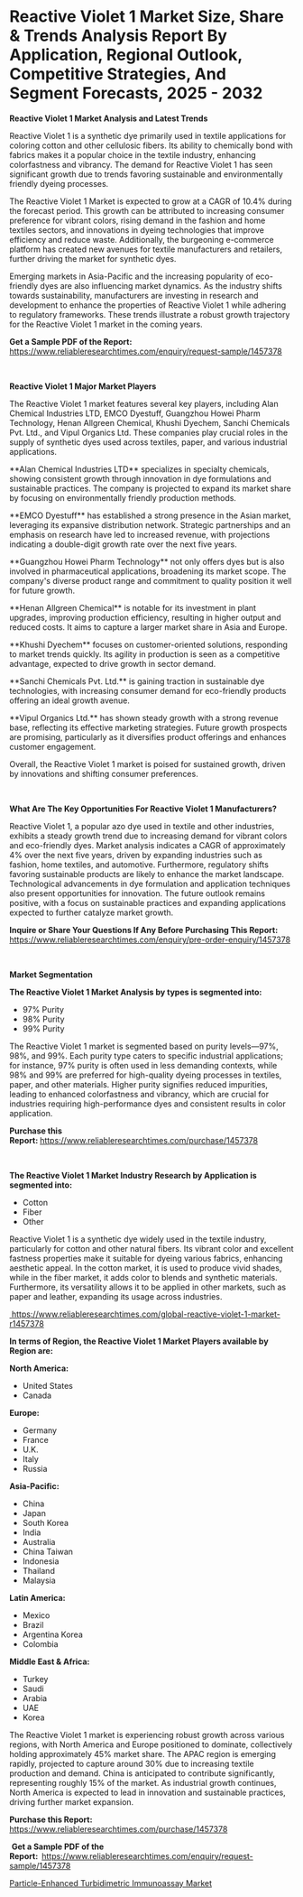 <p><h1>Reactive Violet 1 Market Size, Share & Trends Analysis Report By Application, Regional Outlook, Competitive Strategies, And Segment Forecasts, 2025 - 2032</h1></p><p><strong>Reactive Violet 1 Market Analysis and Latest Trends</strong></p>
<p><p>Reactive Violet 1 is a synthetic dye primarily used in textile applications for coloring cotton and other cellulosic fibers. Its ability to chemically bond with fabrics makes it a popular choice in the textile industry, enhancing colorfastness and vibrancy. The demand for Reactive Violet 1 has seen significant growth due to trends favoring sustainable and environmentally friendly dyeing processes.</p><p>The Reactive Violet 1 Market is expected to grow at a CAGR of 10.4% during the forecast period. This growth can be attributed to increasing consumer preference for vibrant colors, rising demand in the fashion and home textiles sectors, and innovations in dyeing technologies that improve efficiency and reduce waste. Additionally, the burgeoning e-commerce platform has created new avenues for textile manufacturers and retailers, further driving the market for synthetic dyes.</p><p>Emerging markets in Asia-Pacific and the increasing popularity of eco-friendly dyes are also influencing market dynamics. As the industry shifts towards sustainability, manufacturers are investing in research and development to enhance the properties of Reactive Violet 1 while adhering to regulatory frameworks. These trends illustrate a robust growth trajectory for the Reactive Violet 1 market in the coming years.</p></p>
<p><strong>Get a Sample PDF of the Report:&nbsp;</strong> <a href="https://www.reliableresearchtimes.com/enquiry/request-sample/1457378?utm_campaign=2326&utm_medium=2&utm_source=Github&utm_content=ia&utm_term=30032025&utm_id=reactive-violet-1">https://www.reliableresearchtimes.com/enquiry/request-sample/1457378</a></p>
<p>&nbsp;</p>
<p><strong>Reactive Violet 1 Major Market Players</strong></p>
<p><p>The Reactive Violet 1 market features several key players, including Alan Chemical Industries LTD, EMCO Dyestuff, Guangzhou Howei Pharm Technology, Henan Allgreen Chemical, Khushi Dyechem, Sanchi Chemicals Pvt. Ltd., and Vipul Organics Ltd. These companies play crucial roles in the supply of synthetic dyes used across textiles, paper, and various industrial applications.</p><p>**Alan Chemical Industries LTD** specializes in specialty chemicals, showing consistent growth through innovation in dye formulations and sustainable practices. The company is projected to expand its market share by focusing on environmentally friendly production methods.</p><p>**EMCO Dyestuff** has established a strong presence in the Asian market, leveraging its expansive distribution network. Strategic partnerships and an emphasis on research have led to increased revenue, with projections indicating a double-digit growth rate over the next five years.</p><p>**Guangzhou Howei Pharm Technology** not only offers dyes but is also involved in pharmaceutical applications, broadening its market scope. The company's diverse product range and commitment to quality position it well for future growth.</p><p>**Henan Allgreen Chemical** is notable for its investment in plant upgrades, improving production efficiency, resulting in higher output and reduced costs. It aims to capture a larger market share in Asia and Europe.</p><p>**Khushi Dyechem** focuses on customer-oriented solutions, responding to market trends quickly. Its agility in production is seen as a competitive advantage, expected to drive growth in sector demand.</p><p>**Sanchi Chemicals Pvt. Ltd.** is gaining traction in sustainable dye technologies, with increasing consumer demand for eco-friendly products offering an ideal growth avenue.</p><p>**Vipul Organics Ltd.** has shown steady growth with a strong revenue base, reflecting its effective marketing strategies. Future growth prospects are promising, particularly as it diversifies product offerings and enhances customer engagement.</p><p>Overall, the Reactive Violet 1 market is poised for sustained growth, driven by innovations and shifting consumer preferences.</p></p>
<p>&nbsp;</p>
<p><strong>What Are The Key Opportunities For Reactive Violet 1 Manufacturers?</strong></p>
<p><p>Reactive Violet 1, a popular azo dye used in textile and other industries, exhibits a steady growth trend due to increasing demand for vibrant colors and eco-friendly dyes. Market analysis indicates a CAGR of approximately 4% over the next five years, driven by expanding industries such as fashion, home textiles, and automotive. Furthermore, regulatory shifts favoring sustainable products are likely to enhance the market landscape. Technological advancements in dye formulation and application techniques also present opportunities for innovation. The future outlook remains positive, with a focus on sustainable practices and expanding applications expected to further catalyze market growth.</p></p>
<p><strong>Inquire or Share Your Questions If Any Before Purchasing This Report:</strong> <a href="https://www.reliableresearchtimes.com/enquiry/pre-order-enquiry/1457378?utm_campaign=2326&utm_medium=2&utm_source=Github&utm_content=ia&utm_term=30032025&utm_id=reactive-violet-1">https://www.reliableresearchtimes.com/enquiry/pre-order-enquiry/1457378</a></p>
<p>&nbsp;</p>
<p><strong>Market Segmentation</strong></p>
<p><strong>The Reactive Violet 1 Market Analysis by types is segmented into:</strong></p>
<p><ul><li>97% Purity</li><li>98% Purity</li><li>99% Purity</li></ul></p>
<p><p>The Reactive Violet 1 market is segmented based on purity levels—97%, 98%, and 99%. Each purity type caters to specific industrial applications; for instance, 97% purity is often used in less demanding contexts, while 98% and 99% are preferred for high-quality dyeing processes in textiles, paper, and other materials. Higher purity signifies reduced impurities, leading to enhanced colorfastness and vibrancy, which are crucial for industries requiring high-performance dyes and consistent results in color application.</p></p>
<p><strong>Purchase this Report:&nbsp;</strong><a href="https://www.reliableresearchtimes.com/purchase/1457378?utm_campaign=2326&utm_medium=2&utm_source=Github&utm_content=ia&utm_term=30032025&utm_id=reactive-violet-1">https://www.reliableresearchtimes.com/purchase/1457378</a></p>
<p>&nbsp;</p>
<p><strong>The Reactive Violet 1 Market Industry Research by Application is segmented into:</strong></p>
<p><ul><li>Cotton</li><li>Fiber</li><li>Other</li></ul></p>
<p><p>Reactive Violet 1 is a synthetic dye widely used in the textile industry, particularly for cotton and other natural fibers. Its vibrant color and excellent fastness properties make it suitable for dyeing various fabrics, enhancing aesthetic appeal. In the cotton market, it is used to produce vivid shades, while in the fiber market, it adds color to blends and synthetic materials. Furthermore, its versatility allows it to be applied in other markets, such as paper and leather, expanding its usage across industries.</p></p>
<p><a href="https://www.reliableresearchtimes.com/global-reactive-violet-1-market-r1457378?utm_campaign=2326&utm_medium=2&utm_source=Github&utm_content=ia&utm_term=30032025&utm_id=reactive-violet-1">&nbsp;https://www.reliableresearchtimes.com/global-reactive-violet-1-market-r1457378</a></p>
<p><strong>In terms of Region, the Reactive Violet 1 Market Players available by Region are:</strong></p>
<p>
    <p> <strong> North America: </strong>
        <ul>
            <li>United States</li>
            <li>Canada</li>
        </ul>
        </p> 
    <p> <strong> Europe: </strong>
        <ul>
            <li>Germany</li>
            <li>France</li>
            <li>U.K.</li>
            <li>Italy</li>
            <li>Russia</li>
        </ul>
        </p> 
    <p> <strong> Asia-Pacific: </strong>
        <ul>
            <li>China</li>
            <li>Japan</li>
            <li>South Korea</li>
            <li>India</li>
            <li>Australia</li>
            <li>China Taiwan</li>
            <li>Indonesia</li>
            <li>Thailand</li>
            <li>Malaysia</li>
        </ul>
        </p> 
    <p> <strong> Latin America: </strong>
        <ul>
            <li>Mexico</li>
            <li>Brazil</li>
            <li>Argentina Korea</li>
            <li>Colombia</li>
        </ul>
        </p> 
    <p> <strong> Middle East & Africa: </strong>
        <ul>
            <li>Turkey</li>
            <li>Saudi</li>
            <li>Arabia</li>
            <li>UAE</li>
            <li>Korea</li>
        </ul>
    </p>
    </p>
<p><p>The Reactive Violet 1 market is experiencing robust growth across various regions, with North America and Europe positioned to dominate, collectively holding approximately 45% market share. The APAC region is emerging rapidly, projected to capture around 30% due to increasing textile production and demand. China is anticipated to contribute significantly, representing roughly 15% of the market. As industrial growth continues, North America is expected to lead in innovation and sustainable practices, driving further market expansion.</p></p>
<p><strong>Purchase this Report: </strong><a href="https://www.reliableresearchtimes.com/purchase/1457378?utm_campaign=2326&utm_medium=2&utm_source=Github&utm_content=ia&utm_term=30032025&utm_id=reactive-violet-1">https://www.reliableresearchtimes.com/purchase/1457378</a></p>
<p>&nbsp;<strong>Get a Sample PDF of the Report:&nbsp;&nbsp;</strong><a href="https://www.reliableresearchtimes.com/enquiry/request-sample/1457378?utm_campaign=2326&utm_medium=2&utm_source=Github&utm_content=ia&utm_term=30032025&utm_id=reactive-violet-1">https://www.reliableresearchtimes.com/enquiry/request-sample/1457378</a></p>
<p><strong></strong></p>
<p><p><a href="https://github.com/NargisHussain75/Market-Research-Report-List-2/blob/main/particle-enhanced-turbidimetric-immunoassay-market.md?utm_campaign=2326&utm_medium=2&utm_source=Github&utm_content=ia&utm_term=30032025&utm_id=reactive-violet-1">Particle-Enhanced Turbidimetric Immunoassay Market</a></p></p>